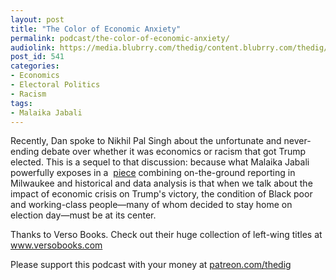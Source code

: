 ```yaml
---
layout: post
title: "The Color of Economic Anxiety"
permalink: podcast/the-color-of-economic-anxiety/
audiolink: https://media.blubrry.com/thedig/content.blubrry.com/thedig/The_Dig_-_EP_159_-_Jabali.mp3
post_id: 541
categories: 
- Economics
- Electoral Politics
- Racism
tags: 
- Malaika Jabali
---
```


Recently, Dan spoke to Nikhil Pal Singh about the unfortunate and never-ending debate over whether it was economics or racism that got Trump elected. This is a sequel to that discussion: because what Malaika Jabali powerfully exposes in a 
[piece](https://www.currentaffairs.org/2018/10/the-color-of-economic-anxiety) combining on-the-ground reporting in Milwaukee and historical and data analysis is that when we talk about the impact of economic crisis on Trump's victory, the condition of Black poor and working-class people—many of whom decided to stay home on election day—must be at its center.

Thanks to Verso Books. Check out their huge collection of left-wing titles at www.versobooks.com

Please support this podcast with your money at [patreon.com/thedig](patreon.com/thedig)